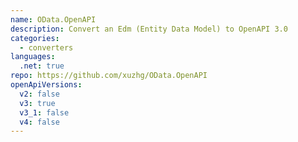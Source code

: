 ```yaml
---
name: OData.OpenAPI
description: Convert an Edm (Entity Data Model) to OpenAPI 3.0
categories:
  - converters
languages:
  .net: true
repo: https://github.com/xuzhg/OData.OpenAPI
openApiVersions:
  v2: false
  v3: true
  v3_1: false
  v4: false
---
```

